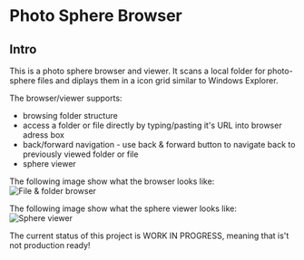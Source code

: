 # Photo Sphere Browser

## Intro
This is a photo sphere browser and viewer. It scans a local folder for photo-sphere files and diplays them in a icon grid similar to Windows Explorer.

The browser/viewer supports:
* browsing folder structure
* access a folder or file directly by typing/pasting it's URL into browser adress box
* back/forward navigation - use back & forward button to navigate back to previously viewed folder or file
* sphere viewer

The following image show what the browser looks like:
![File & folder browser](https://rawgit.com/knee-cola/photo-sphere-browser/master/screenshot-icons.png)

The following image show what the sphere viewer looks like:
![Sphere viewer](https://rawgit.com/knee-cola/photo-sphere-browser/master/screenshot-viewer.png)

The current status of this project is WORK IN PROGRESS, meaning that is't not production ready!
